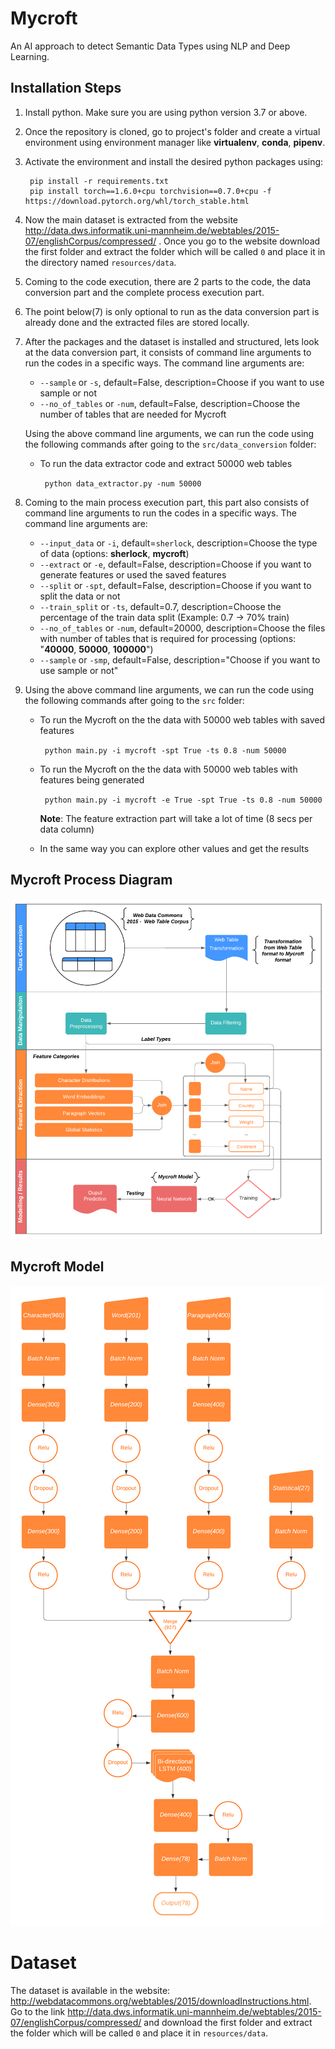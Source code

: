 # Mycroft

An AI approach to detect Semantic Data Types using NLP and Deep Learning.


## Installation Steps

1) Install python. Make sure you are using python version 3.7 or above.

2) Once the repository is cloned, go to project's folder and create a virtual environment using environment manager like **virtualenv**, **conda**, **pipenv**.

3) Activate the environment and install the desired python packages using:

    ```
     pip install -r requirements.txt
     pip install torch==1.6.0+cpu torchvision==0.7.0+cpu -f https://download.pytorch.org/whl/torch_stable.html
    ```

4) Now the main dataset is extracted from the website http://data.dws.informatik.uni-mannheim.de/webtables/2015-07/englishCorpus/compressed/ .
 Once you go to the website download the first folder and extract the folder which will be called `0` and place it in the directory named `resources/data`.

5) Coming to the code execution, there are 2 parts to the code, the data conversion part and the complete process execution part.

6) The point below(7) is only optional to run as the data conversion part is already done and the extracted files are stored locally.

7) After the packages and the dataset is installed and structured, lets look at the data conversion part, it consists of command line arguments to run the codes in a specific ways. The command line arguments are:

    - `--sample` or `-s`, default=False, description=Choose if you want to use sample or not
    - `--no_of_tables` or `-num`, default=False, description=Choose the number of tables that are needed for Mycroft

    Using the above command line arguments, we can run the code using the following commands after going to the `src/data_conversion` folder:
    
    - To run the data extractor code and extract 50000 web tables
            
        ``` python data_extractor.py -num 50000```

8) Coming to the main process execution part, this part also consists of command line arguments to run the codes in a specific ways. The command line arguments are:

    - `--input_data` or `-i`, default=`sherlock`, description=Choose the type of data (options: **sherlock**, **mycroft**)
    - `--extract` or `-e`, default=False, description=Choose if you want to generate features or used the saved features
    - `--split` or `-spt`, default=False, description=Choose if you want to split the data or not
    - `--train_split` or `-ts`, default=0.7, description=Choose the percentage of the train data split (Example: 0.7 -> 70% train)
    - `--no_of_tables` or `-num`, default=20000, description=Choose the files with number of tables that is required for processing (options: "**40000**, **50000**, **100000**")
    - `--sample` or `-smp`, default=False, description="Choose if you want to use sample or not"

9) Using the above command line arguments, we can run the code using the following commands after going to the `src` folder:

    - To run the Mycroft on the the data with 50000 web tables with saved features

        ``` python main.py -i mycroft -spt True -ts 0.8 -num 50000```

    - To run the Mycroft on the the data with 50000 web tables with features being generated

        ``` python main.py -i mycroft -e True -spt True -ts 0.8 -num 50000```

        **Note**: The feature extraction part will take a lot of time (8 secs per data column)

    - In the same way you can explore other values and get the results



## Mycroft Process Diagram

![Mycroft Model](./resources/report/Pics/architectural_diagram.png)

## Mycroft Model

![Mycroft Model](./resources/report/Pics/nnmodel1.png)


# Dataset

The dataset is available in the website: http://webdatacommons.org/webtables/2015/downloadInstructions.html. Go to the link http://data.dws.informatik.uni-mannheim.de/webtables/2015-07/englishCorpus/compressed/ and download the first folder and extract the folder which will be called `0` and place it in `resources/data`.